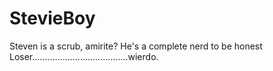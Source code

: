 # StevieBoy
Steven is a scrub, amirite?
He's a complete nerd to be honest
Loser......................................wierdo.
